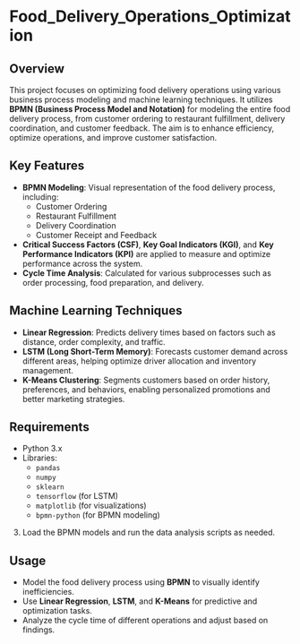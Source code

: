 # Food_Delivery_Operations_Optimization

## Overview
This project focuses on optimizing food delivery operations using various business process modeling and machine learning techniques. It utilizes **BPMN (Business Process Model and Notation)** for modeling the entire food delivery process, from customer ordering to restaurant fulfillment, delivery coordination, and customer feedback. The aim is to enhance efficiency, optimize operations, and improve customer satisfaction.

## Key Features
- **BPMN Modeling**: Visual representation of the food delivery process, including:
  - Customer Ordering
  - Restaurant Fulfillment
  - Delivery Coordination
  - Customer Receipt and Feedback
- **Critical Success Factors (CSF)**, **Key Goal Indicators (KGI)**, and **Key Performance Indicators (KPI)** are applied to measure and optimize performance across the system.
- **Cycle Time Analysis**: Calculated for various subprocesses such as order processing, food preparation, and delivery.
  
## Machine Learning Techniques
- **Linear Regression**: Predicts delivery times based on factors such as distance, order complexity, and traffic.
- **LSTM (Long Short-Term Memory)**: Forecasts customer demand across different areas, helping optimize driver allocation and inventory management.
- **K-Means Clustering**: Segments customers based on order history, preferences, and behaviors, enabling personalized promotions and better marketing strategies.

## Requirements
- Python 3.x
- Libraries:
  - `pandas`
  - `numpy`
  - `sklearn`
  - `tensorflow` (for LSTM)
  - `matplotlib` (for visualizations)
  - `bpmn-python` (for BPMN modeling)




3. Load the BPMN models and run the data analysis scripts as needed.

## Usage
- Model the food delivery process using **BPMN** to visually identify inefficiencies.
- Use **Linear Regression**, **LSTM**, and **K-Means** for predictive and optimization tasks.
- Analyze the cycle time of different operations and adjust based on findings.
